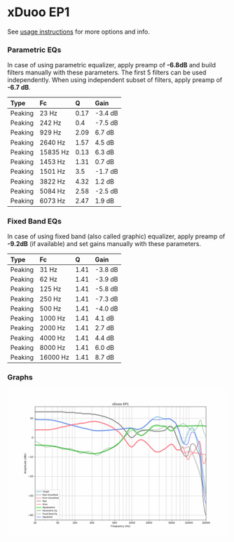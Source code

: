 # xDuoo EP1
See [usage instructions](https://github.com/jaakkopasanen/AutoEq#usage) for more options and info.

### Parametric EQs
In case of using parametric equalizer, apply preamp of **-6.8dB** and build filters manually
with these parameters. The first 5 filters can be used independently.
When using independent subset of filters, apply preamp of **-6.7 dB**.

| Type    | Fc       |    Q | Gain    |
|:--------|:---------|:-----|:--------|
| Peaking | 23 Hz    | 0.17 | -3.4 dB |
| Peaking | 242 Hz   | 0.4  | -7.5 dB |
| Peaking | 929 Hz   | 2.09 | 6.7 dB  |
| Peaking | 2640 Hz  | 1.57 | 4.5 dB  |
| Peaking | 15835 Hz | 0.13 | 6.3 dB  |
| Peaking | 1453 Hz  | 1.31 | 0.7 dB  |
| Peaking | 1501 Hz  | 3.5  | -1.7 dB |
| Peaking | 3822 Hz  | 4.32 | 1.2 dB  |
| Peaking | 5084 Hz  | 2.58 | -2.5 dB |
| Peaking | 6073 Hz  | 2.47 | 1.9 dB  |

### Fixed Band EQs
In case of using fixed band (also called graphic) equalizer, apply preamp of **-9.2dB**
(if available) and set gains manually with these parameters.

| Type    | Fc       |    Q | Gain    |
|:--------|:---------|:-----|:--------|
| Peaking | 31 Hz    | 1.41 | -3.8 dB |
| Peaking | 62 Hz    | 1.41 | -3.9 dB |
| Peaking | 125 Hz   | 1.41 | -5.8 dB |
| Peaking | 250 Hz   | 1.41 | -7.3 dB |
| Peaking | 500 Hz   | 1.41 | -4.0 dB |
| Peaking | 1000 Hz  | 1.41 | 4.1 dB  |
| Peaking | 2000 Hz  | 1.41 | 2.7 dB  |
| Peaking | 4000 Hz  | 1.41 | 4.4 dB  |
| Peaking | 8000 Hz  | 1.41 | 6.0 dB  |
| Peaking | 16000 Hz | 1.41 | 8.7 dB  |

### Graphs
![](./xDuoo%20EP1.png)